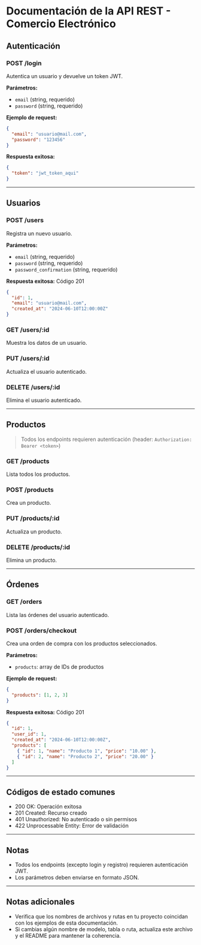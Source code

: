 # Documentación de la API REST - Comercio Electrónico

## Autenticación

### POST /login
Autentica un usuario y devuelve un token JWT.

**Parámetros:**
- `email` (string, requerido)
- `password` (string, requerido)

**Ejemplo de request:**
```json
{
  "email": "usuario@mail.com",
  "password": "123456"
}
```

**Respuesta exitosa:**
```json
{
  "token": "jwt_token_aqui"
}
```

---

## Usuarios

### POST /users
Registra un nuevo usuario.

**Parámetros:**
- `email` (string, requerido)
- `password` (string, requerido)
- `password_confirmation` (string, requerido)

**Respuesta exitosa:** Código 201  
```json
{
  "id": 1,
  "email": "usuario@mail.com",
  "created_at": "2024-06-10T12:00:00Z"
}
```

### GET /users/:id
Muestra los datos de un usuario.

### PUT /users/:id
Actualiza el usuario autenticado.

### DELETE /users/:id
Elimina el usuario autenticado.

---

## Productos

> Todos los endpoints requieren autenticación (header: `Authorization: Bearer <token>`)

### GET /products
Lista todos los productos.

### POST /products
Crea un producto.

### PUT /products/:id
Actualiza un producto.

### DELETE /products/:id
Elimina un producto.

---

## Órdenes

### GET /orders
Lista las órdenes del usuario autenticado.

### POST /orders/checkout
Crea una orden de compra con los productos seleccionados.

**Parámetros:**
- `products`: array de IDs de productos

**Ejemplo de request:**
```json
{
  "products": [1, 2, 3]
}
```

**Respuesta exitosa:** Código 201  
```json
{
  "id": 1,
  "user_id": 1,
  "created_at": "2024-06-10T12:00:00Z",
  "products": [
    { "id": 1, "name": "Producto 1", "price": "10.00" },
    { "id": 2, "name": "Producto 2", "price": "20.00" }
  ]
}
```

---

## Códigos de estado comunes

- 200 OK: Operación exitosa
- 201 Created: Recurso creado
- 401 Unauthorized: No autenticado o sin permisos
- 422 Unprocessable Entity: Error de validación

---

## Notas

- Todos los endpoints (excepto login y registro) requieren autenticación JWT.
- Los parámetros deben enviarse en formato JSON.

---

## Notas adicionales

- Verifica que los nombres de archivos y rutas en tu proyecto coincidan con los ejemplos de esta documentación.
- Si cambias algún nombre de modelo, tabla o ruta, actualiza este archivo y el README para mantener la coherencia.
